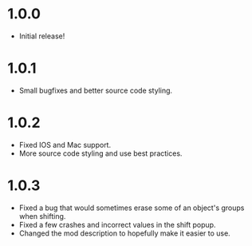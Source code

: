# 1.0.0
- Initial release!

# 1.0.1
- Small bugfixes and better source code styling.

# 1.0.2
- Fixed IOS and Mac support.
- More source code styling and use best practices.

# 1.0.3
- Fixed a bug that would sometimes erase some of an object's groups when shifting.
- Fixed a few crashes and incorrect values in the shift popup.
- Changed the mod description to hopefully make it easier to use.
